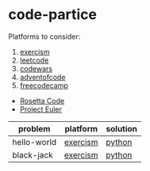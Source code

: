# code-partice

Platforms to consider:

1. [exercism](https://exercism.org/)
2. [leetcode](https://leetcode.com/)
3. [codewars](https://www.codewars.com/)
4. [adventofcode](https://adventofcode.com/2021/events)
5. [freecodecamp](https://www.freecodecamp.org/learn/coding-interview-prep/)
  * [Rosetta Code](http://www.rosettacode.org/wiki/Category:Programming_Tasks)
  * [Project Euler](https://projecteuler.net/archives)


problem         | platform                                                                    | solution
----------------|-----------------------------------------------------------------------------|--------------------
hello-world     | [exercism](https://exercism.org/tracks/python/exercises/hello-world)        | [python](exercism/python/hello-world/hello_world.py)
black-jack      | [exercism](https://exercism.org/tracks/python/exercises/black-jack)         | [python](exercism/python/black-jack.py)